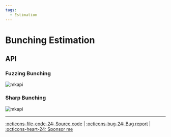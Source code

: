 ```yaml
---
tags:
  - Estimation
---
```


# Bunching Estimation

## API

### Fuzzing Bunching

![mkapi](frds.algorithms.bunching.fuzzy_bunching)

### Sharp Bunching

![mkapi](frds.algorithms.bunching.fuzzy_bunching)

---

[:octicons-file-code-24: Source code](https://github.com/mgao6767/frds/blob/master/frds/algorithms/bunching/__init__.py) | [:octicons-bug-24: Bug report](https://github.com/mgao6767/frds/issues/new?assignees=mgao6767&labels=&template=bug_report.md&title=%5BBUG%5D) | [:octicons-heart-24: Sponsor me](https://github.com/sponsors/mgao6767)
